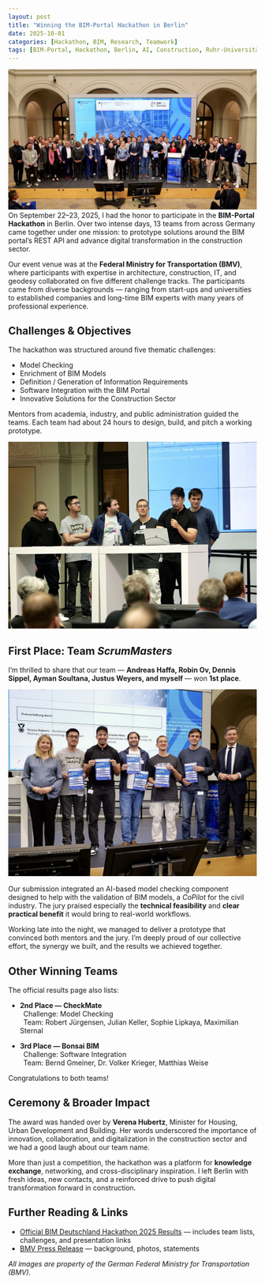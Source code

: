 ```yaml
---
layout: post
title: "Winning the BIM-Portal Hackathon in Berlin"
date: 2025-10-01
categories: [Hackathon, BIM, Research, Teamwork]
tags: [BIM-Portal, Hackathon, Berlin, AI, Construction, Ruhr-Universität Bochum]
---
```

![Hackathon Group Photo](/assets/images/005/hackathon_bim_2025_group.jpg)  
On September 22–23, 2025, I had the honor to participate in the **BIM-Portal Hackathon** in Berlin. Over two intense days, 13 teams from across Germany came together under one mission: to prototype solutions around the BIM portal’s REST API and advance digital transformation in the construction sector.

Our event venue was at the **Federal Ministry for Transportation (BMV)**, where participants with expertise in architecture, construction, IT, and geodesy collaborated on five different challenge tracks. The participants came from diverse backgrounds — ranging from start-ups and universities to established companies and long-time BIM experts with many years of professional experience.

## Challenges & Objectives

The hackathon was structured around five thematic challenges:  
- Model Checking  
- Enrichment of BIM Models  
- Definition / Generation of Information Requirements  
- Software Integration with the BIM Portal  
- Innovative Solutions for the Construction Sector  

Mentors from academia, industry, and public administration guided the teams. Each team had about 24 hours to design, build, and pitch a working prototype.  

![Presentation in Progress](/assets/images/005/hackathon_bim_2025_presentation.jpg)  

## First Place: Team *ScrumMasters*

I’m thrilled to share that our team — **Andreas Haffa, Robin Ov, Dennis Sippel, Ayman Soultana, Justus Weyers, and myself** — won **1st place**.

![Our winning team](/assets/images/005/scrum-masters-1st-place.jpg)

Our submission integrated an AI-based model checking component designed to help with the validation of BIM models, a *CoPilot* for the civil industry. The jury praised especially the **technical feasibility** and **clear practical benefit** it would bring to real-world workflows.  

Working late into the night, we managed to deliver a prototype that convinced both mentors and the jury. I’m deeply proud of our collective effort, the synergy we built, and the results we achieved together.  

## Other Winning Teams

The official results page also lists:

- **2nd Place — CheckMate**  
 Challenge: Model Checking  
 Team: Robert Jürgensen, Julian Keller, Sophie Lipkaya, Maximilian Sternal  

- **3rd Place — Bonsai BIM**  
 Challenge: Software Integration  
 Team: Bernd Gmeiner, Dr. Volker Krieger, Matthias Weise  

Congratulations to both teams!

## Ceremony & Broader Impact

The award was handed over by **Verena Hubertz**, Minister for Housing, Urban Development and Building. Her words underscored the importance of innovation, collaboration, and digitalization in the construction sector and we had a good laugh about our team name.  

More than just a competition, the hackathon was a platform for **knowledge exchange**, networking, and cross-disciplinary inspiration. I left Berlin with fresh ideas, new contacts, and a reinforced drive to push digital transformation forward in construction.  

## Further Reading & Links

- [Official BIM Deutschland Hackathon 2025 Results](https://www.bimdeutschland.de/veranstaltungen/hackathon-2025/ergebnisse-des-hackathon-2025) — includes team lists, challenges, and presentation links  
- [BMV Press Release](https://www.bmv.de/SharedDocs/DE/Pressemitteilungen/2025/044-bim-hackathon.html) — background, photos, statements  

*All images are property of the German Federal Ministry for Transportation (BMV).*